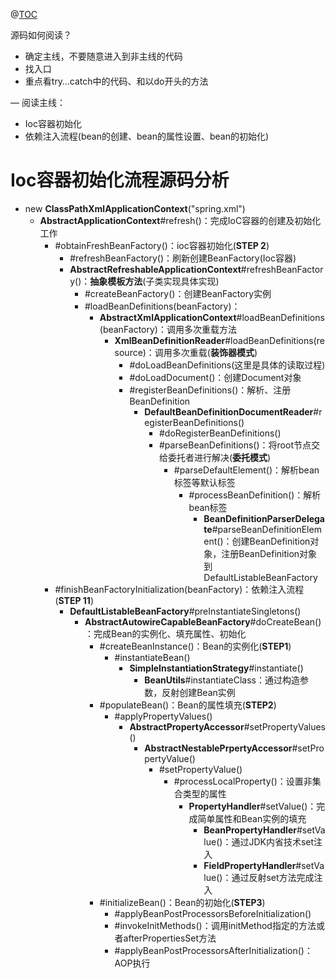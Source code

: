 @[TOC](Spring源码阅读笔记)

源码如何阅读？

- 确定主线，不要随意进入到非主线的代码
- 找入口
- 重点看try…catch中的代码、和以do开头的方法

— 阅读主线：

- Ioc容器初始化
- 依赖注入流程(bean的创建、bean的属性设置、bean的初始化)

# Ioc容器初始化流程源码分析

- new **ClassPathXmlApplicationContext**("spring.xml")
  - **AbstractApplicationContext**#refresh()：完成IoC容器的创建及初始化工作
    - \#obtainFreshBeanFactory()：ioc容器初始化(**STEP 2**)
      - \#refreshBeanFactory()：刷新创建BeanFactory(Ioc容器)
      - **AbstractRefreshableApplicationContext**#refreshBeanFactory()：**抽象模板方法**(子类实现具体实现)
        - \#createBeanFactory()：创建BeanFactory实例
        - \#loadBeanDefinitions(beanFactory)：
          - **AbstractXmlApplicationContext**#loadBeanDefinitions(beanFactory)：调用多次重载方法
            - **XmlBeanDefinitionReader**#loadBeanDefinitions(resource)：调用多次重载(**装饰器模式**)
              - \#doLoadBeanDefinitions(这里是具体的读取过程)
              - \#doLoadDocument()：创建Document对象
              - \#registerBeanDefinitions()：解析、注册BeanDefinition
                - **DefaultBeanDefinitionDocumentReader**#registerBeanDefinitions()
                  - \#doRegisterBeanDefinitions()
                  - \#parseBeanDefinitions()：将root节点交给委托者进行解决(**委托模式**)
                    - \#parseDefaultElement()：解析bean标签等默认标签
                      - \#processBeanDefinition()：解析bean标签
                        - **BeanDefinitionParserDelegate**#parseBeanDefinitionElement()：创建BeanDefinition对象，注册BeanDefinition对象到DefaultListableBeanFactory
    - \#finishBeanFactoryInitialization(beanFactory)：依赖注入流程(**STEP 11**)
      - **DefaultListableBeanFactory**\#preInstantiateSingletons()
        - **AbstractAutowireCapableBeanFactory**#doCreateBean()：完成Bean的实例化、填充属性、初始化
          - \#createBeanInstance()：Bean的实例化(**STEP1**)
            - \#instantiateBean()
              - **SimpleInstantiationStrategy**#instantiate()
                - **BeanUtils**#instantiateClass：通过构造参数，反射创建Bean实例
          - \#populateBean()：Bean的属性填充(**STEP2**)
            - \#applyPropertyValues()
              - **AbstractPropertyAccessor**#setPropertyValues()
                - **AbstractNestablePrpertyAccessor**#setPropertyValue()
                  - \#setPropertyValue()
                    - \#processLocalProperty()：设置非集合类型的属性
                      - **PropertyHandler**#setValue()：完成简单属性和Bean实例的填充
                        - **BeanPropertyHandler**#setValue()：通过JDK内省技术set注入
                        - **FieldPropertyHandler**#setValue()：通过反射set方法完成注入
          - \#initializeBean()：Bean的初始化(**STEP3**)
            - \#applyBeanPostProcessorsBeforeInitialization()
            - \#invokeInitMethods()：调用initMethod指定的方法或者afterPropertiesSet方法
            - \#applyBeanPostProcessorsAfterInitialization()：AOP执行

